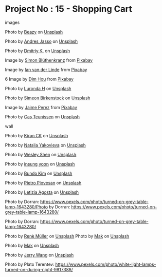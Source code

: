 # Project No : 15 - Shopping Cart

images

Photo by <a href="https://unsplash.com/fr/@beazy?utm_source=unsplash&utm_medium=referral&utm_content=creditCopyText">Beazy</a> on <a href="https://unsplash.com/photos/toX2sYnycCw?utm_source=unsplash&utm_medium=referral&utm_content=creditCopyText">Unsplash</a>

Photo by <a href="https://unsplash.com/es/@andresjasso?utm_source=unsplash&utm_medium=referral&utm_content=creditCopyText">Andres Jasso</a> on <a href="https://unsplash.com/photos/DR_A_zDkPHQ?utm_source=unsplash&utm_medium=referral&utm_content=creditCopyText">Unsplash</a>

Photo by <a href="https://unsplash.com/@fiwol?utm_source=unsplash&utm_medium=referral&utm_content=creditCopyText">Dmitriy K.</a> on <a href="https://unsplash.com/photos/iCcyQWHv4hA?utm_source=unsplash&utm_medium=referral&utm_content=creditCopyText">Unsplash</a>

Image by <a href="https://pixabay.com/users/simonprodl-143860/?utm_source=link-attribution&amp;utm_medium=referral&amp;utm_campaign=image&amp;utm_content=843461">Simon Blüthenkranz</a> from <a href="https://pixabay.com//?utm_source=link-attribution&amp;utm_medium=referral&amp;utm_campaign=image&amp;utm_content=843461">Pixabay</a>

Image by <a href="https://pixabay.com/users/ianvanderlinde-11469181/?utm_source=link-attribution&amp;utm_medium=referral&amp;utm_campaign=image&amp;utm_content=6571362">Ian van der Linde</a> from <a href="https://pixabay.com//?utm_source=link-attribution&amp;utm_medium=referral&amp;utm_campaign=image&amp;utm_content=6571362">Pixabay</a>

6 Image by <a href="https://pixabay.com/users/dimhou-5987327/?utm_source=link-attribution&amp;utm_medium=referral&amp;utm_campaign=image&amp;utm_content=4053962">Dim Hou</a> from <a href="https://pixabay.com//?utm_source=link-attribution&amp;utm_medium=referral&amp;utm_campaign=image&amp;utm_content=4053962">Pixabay</a>

Photo by <a href="https://unsplash.com/@luronda_hege?utm_source=unsplash&utm_medium=referral&utm_content=creditCopyText">Luronda H</a> on <a href="https://unsplash.com/photos/cHvZrkJrWbA?utm_source=unsplash&utm_medium=referral&utm_content=creditCopyText">Unsplash</a>

Photo by <a href="https://unsplash.com/ja/@simeonbirkenstock?utm_source=unsplash&utm_medium=referral&utm_content=creditCopyText">Simeon Birkenstock</a> on <a href="https://unsplash.com/photos/voO7hG54U90?utm_source=unsplash&utm_medium=referral&utm_content=creditCopyText">Unsplash</a>

Image by <a href="https://pixabay.com/users/futuremoon-1532200/?utm_source=link-attribution&amp;utm_medium=referral&amp;utm_campaign=image&amp;utm_content=7578025">Jaime Perez</a> from <a href="https://pixabay.com//?utm_source=link-attribution&amp;utm_medium=referral&amp;utm_campaign=image&amp;utm_content=7578025">Pixabay</a>

Photo by <a href="https://unsplash.com/@casteunissen?utm_source=unsplash&utm_medium=referral&utm_content=creditCopyText">Cas Teunissen</a> on <a href="https://unsplash.com/photos/qXlY4GcfdeE?utm_source=unsplash&utm_medium=referral&utm_content=creditCopyText">Unsplash</a>

wall

Photo by <a href="https://unsplash.com/@kiranck123?utm_source=unsplash&utm_medium=referral&utm_content=creditCopyText">Kiran CK</a> on <a href="https://unsplash.com/photos/6hhPFXpuoWQ?utm_source=unsplash&utm_medium=referral&utm_content=creditCopyText">Unsplash</a>

Photo by <a href="https://unsplash.com/@foxfox?utm_source=unsplash&utm_medium=referral&utm_content=creditCopyText">Natalia Yakovleva</a> on <a href="https://unsplash.com/photos/NMtyjqXdi0k?utm_source=unsplash&utm_medium=referral&utm_content=creditCopyText">Unsplash</a>

Photo by <a href="https://unsplash.com/@wesleyshen?utm_source=unsplash&utm_medium=referral&utm_content=creditCopyText">Wesley Shen</a> on <a href="https://unsplash.com/photos/fEHErnpK1Y8?utm_source=unsplash&utm_medium=referral&utm_content=creditCopyText">Unsplash</a>

Photo by <a href="https://unsplash.com/@insungyoon?utm_source=unsplash&utm_medium=referral&utm_content=creditCopyText">insung yoon</a> on <a href="https://unsplash.com/photos/-yLHx_Qm-lo?utm_source=unsplash&utm_medium=referral&utm_content=creditCopyText">Unsplash</a>

Photo by <a href="https://unsplash.com/fr/@bundo?utm_source=unsplash&utm_medium=referral&utm_content=creditCopyText">Bundo Kim</a> on <a href="https://unsplash.com/photos/IStZpF3ZeiQ?utm_source=unsplash&utm_medium=referral&utm_content=creditCopyText">Unsplash</a>

Photo by <a href="https://unsplash.com/@pie06tro?utm_source=unsplash&utm_medium=referral&utm_content=creditCopyText">Pietro Piovesan</a> on <a href="https://unsplash.com/photos/9UR3Zafm328?utm_source=unsplash&utm_medium=referral&utm_content=creditCopyText">Unsplash</a>

Photo by <a href="https://unsplash.com/@adnonda?utm_source=unsplash&utm_medium=referral&utm_content=creditCopyText">Letizia Agosta</a> on <a href="https://unsplash.com/photos/BAlId0HSOdM?utm_source=unsplash&utm_medium=referral&utm_content=creditCopyText">Unsplash</a>

Photo by Dorran: https://www.pexels.com/photo/turned-on-grey-table-lamp-1643280/Photo by Dorran: https://www.pexels.com/photo/turned-on-grey-table-lamp-1643280/

Photo by Dorran: https://www.pexels.com/photo/turned-on-grey-table-lamp-1643280/

Photo by <a href="https://unsplash.com/ja/@lumachrome?utm_source=unsplash&utm_medium=referral&utm_content=creditCopyText">Renè Müller</a> on <a href="https://unsplash.com/photos/0dOKtrTX0Yc?utm_source=unsplash&utm_medium=referral&utm_content=creditCopyText">Unsplash</a>
Photo by <a href="https://unsplash.com/@mak_jp?utm_source=unsplash&utm_medium=referral&utm_content=creditCopyText">Mak</a> on <a href="https://unsplash.com/photos/Sy_qwu-7n2I?utm_source=unsplash&utm_medium=referral&utm_content=creditCopyText">Unsplash</a>

Photo by <a href="https://unsplash.com/@mak_jp?utm_source=unsplash&utm_medium=referral&utm_content=creditCopyText">Mak</a> on <a href="https://unsplash.com/photos/Sy_qwu-7n2I?utm_source=unsplash&utm_medium=referral&utm_content=creditCopyText">Unsplash</a>

Photo by <a href="https://unsplash.com/@jerry_318?utm_source=unsplash&utm_medium=referral&utm_content=creditCopyText">Jerry Wang</a> on <a href="https://unsplash.com/photos/If31FcfN_HM?utm_source=unsplash&utm_medium=referral&utm_content=creditCopyText">Unsplash</a>

Photo by Plato Terentev: https://www.pexels.com/photo/white-light-lamps-turned-on-during-night-9817389/
